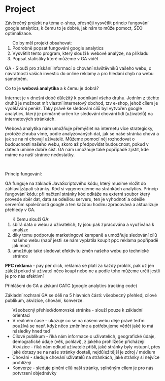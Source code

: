 # Project

Závěrečný projekt na téma e-shop, přesněji vysvětlit princip fungování google analytics, k čemu to je dobré, jak nám to může pomoct, SEO optimalizace.

<ol>Co by měl projekt obsahovat: 
  <li>Podrobně popsat fungování google analytics</li>
  <li>Vysvětlit tento program, který slouží k webové analýze, na příkladu</li>
  <li>Popsat statistiky které můžeme v GA vidět</li>
</ol>
<p>GA - Slouží pro získání informací o chování návštěvníků vašeho webu, o návratnosti vašich investic do online reklamy a pro hledání chyb na webu samotném.</p>


<p>Co to je <b>webová analytika</b> a k čemu je dobrá?</p>
<p>Internet je v dnešní době důležitý k podnikání všeho druhu. Jedním z těchto druhů je možnost mít vlastní internetový obchod, tzv e-shop, jehož cílem je vydělávání peněz. Taky právě ke sledování cílů byl vytvořen google analytics, který je primárně určen ke sledování chování lidí (uživatelů) na internetových stránkách.</p>
<p>Webová analytika nám umožňuje přemýšlet na internetu více strategicky, protože zhruba víme, podle analyzovaných dat, jak se naše stránka chová a jak se na ni chovají uživatelé. Můžeme pomocí něj rozhodovat o budoucnosti našeho webu, skoro až předpovídat budoucnost, pokud v datech umíme dobře číst. GA nám umožňuje také popřípadě zjistit, kde máme na naší stránce nedostatky.</p>
<br>
<p>Princip fungování:</p>
<p>GA funguje na základě JavaScriptového kódu, který musíme vložit do záhlaví|zápatí stránky. Kód si vygenerujeme na stránkách analytics. Princip fungování kódu: při načtení stránky kód odkáže na externí soubor který provede sběr dat, data se odešlou serveru, ten je vyhodnotí a odešle serverům společnosti google a ten každou hodinu zpracovává a aktualizuje přehledy v GA.</p>

<ol>K čemu slouží GA: <li>sbírá data o webu a uživatelích, ty jsou pak zpracována a využívána k analýze</li>
                  <li>díky tomu podporuje marketingové kampaně a umožňuje sledování cílů našeho webu (např jestli se nám                           vyplatila koupit ppc reklama popřípadě jak moc)</li>
                  <li>umožňuje také sledovat efektivitu změn našeho webu po technické stránce</li></ol>
<p><b>PPC reklama</b> - pay per click, reklama se platí za každý proklik, pak už jen záleží pokud si uživatel něco koupí nebo ne a podle toho můžeme určit jestli je pro nás efektivní</p>

<p>Přihlášení do GA a získání GATC (google analytics tracking code)</p>

<p>Základní rozhraní GA se dělí na 5 hlavních části: všeobecný přehled, cílové publikum, akvizice, chování, konverze.</p>
<ul></li>Všeobecný přehled/domovská stránka - slouží pouze k základní orientaci</li>
<li>V reálném čase - ukazuje co se na našem webu děje právě teďm používá se např. když něco změníme a potřebujeme vědět jaké to má následky hned teď</li>
<li>Cílové publikum - říká nám informace o uživatelích, geografické údaje, demografické údaje (věk, pohlaví), z jakého prohlížeče přicházejí</li>
Akvizice - říká nám odkud uživatelé přišli, jaké stránky byly vstupní, přes jaké dotazy se na naše stránky dostali, nejdůležitější je zdroj / médium</li>
<li>Chování - sleduje chování uživatelů na stránkách, jaké stránky si nejvíce prohlížejí</li>
<li>Konverze - sleduje plnění cílů naší stránky, splněným cílem je pro nás potvrzení objednávky</li></ul>
